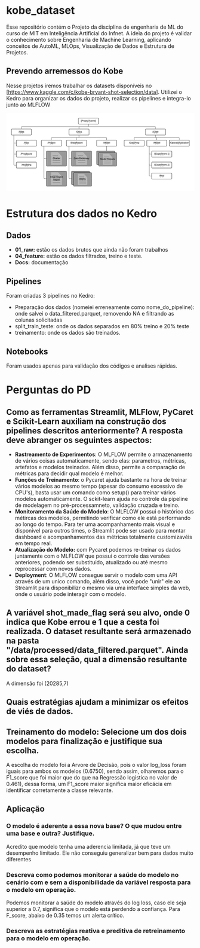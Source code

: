 # kobe_dataset
Esse repositório contém o Projeto da disciplina de engenharia de ML do curso de MIT em Inteligência Artificial do Infnet.
A ideia do projeto é validar o conhecimento sobre Engenharia de Machine Learning, aplicando conceitos de AutoML, MLOps, Visualização de Dados e Estrutura de Projetos. 

## Prevendo arremessos do Kobe 
Nesse projetos iremos trabalhar os datasets disponíveis no  [https://www.kaggle.com/c/kobe-bryant-shot-selection/data]. Utilizei o Kedro para organizar os dados do projeto, realizar os pipelines e integra-lo junto ao MLFLOW

![Estrutura do projeto](https://github.com/Annallisboa/kobe_dataset/blob/main/framework%20tdsp.png)

# Estrutura dos dados no Kedro
## Dados
- **01_raw:** estão os dados brutos que ainda não foram trabalhos
- **04_feature:** estão os dados filtrados, treino e teste.  
- **Docs:** documentação

## Pipelines
Foram criadas 3 pipelines no Kedro:
- Preparação dos dados (nomeiei erreneamente como nome_do_pipeline): onde salvei o data_filtered.parquet, removendo NA e filtrando as colunas solicitadas
- split_train_teste: onde os dados separados em 80% treino e 20% teste
- treinamento: onde os dados são treinados. 

## Notebooks
Foram usados apenas para validação dos códigos e analises rápidas. 

# Perguntas do PD  
## Como as ferramentas Streamlit, MLFlow, PyCaret e Scikit-Learn auxiliam na construção dos pipelines descritos anteriormente? A resposta deve abranger os seguintes aspectos:

- **Rastreamento de Experimentos**: O MLFLOW permite o armazenamento de vários coisas automaticamente, sendo elas: parametros, métricas, artefatos e modelos treinados. Além disso, permite a comparação de métricas para decidir qual modelo é melhor. 
- **Funções de Treinamento**: o Pycaret ajuda bastante na hora de treinar vários modelos ao mesmo tempo (apesar do consumo excessivo de CPU's), basta usar um comando como setup() para treinar vários modelos automaticamente. O sckit-learn ajuda no controle da pipeline de modelagem no pré-processamneto, validação cruzada e treino.
- **Monitoramento da Saúde do Modelo**: O MLFLOW possui o histórico das métircas dos modelos, permitindo verificar como ele está performando ao longo do tempo. Para ter uma acompanhamento mais visual e disponivel para outros times, o Streamlit pode ser usado para montar dashboard e acompanhamentos das métricas totalmente customizavéis em tempo real. 
- **Atualização do Modelo:** com Pycaret podemos re-treinar os dados juntamente com o MLFLOW que possui o controle das versões anteriores, podendo ser substituido, atualizado ou até mesmo reprocessar com novos dados.
- **Deployment**: O MLFLOW consegue servir o modelo com uma API através de um unico comando, além disso, você pode "unir" ele ao Streamlit para disponibilizr o mesmo via uma interface simples da web, onde o usuário pode interagir com o modelo.

## A variável shot_made_flag será seu alvo, onde 0 indica que Kobe errou e 1 que a cesta foi realizada. O dataset resultante será armazenado na pasta "/data/processed/data_filtered.parquet". Ainda sobre essa seleção, qual a dimensão resultante do dataset?
A dimensão foi (20285,7)

## Quais estratégias ajudam a minimizar os efeitos de viés de dados.

## Treinamento do modelo: Selecione um dos dois modelos para finalização e justifique sua escolha.
A escolha do modelo foi a Arvore de Decisão, pois o valor log_loss foram iguais para ambos os modelos (0.6750), sendo assim, olharemos para o F1_score que foi maior que do que na Regressão logistica no valor de 0.461), dessa forma, um F1_score maior significa maior eficácia em identificar corretamente a classe relevante. 

## Aplicação
### O modelo é aderente a essa nova base? O que mudou entre uma base e outra? Justifique.
Acredito que modelo tenha uma aderencia limitada, já que teve um desempenho limitado. Ele não conseguiu generalizar bem para dados muito diferentes

### Descreva como podemos monitorar a saúde do modelo no cenário com e sem a disponibilidade da variável resposta para o modelo em operação.
Podemos monitorar a saúde do modelo através do log loss, caso ele seja superior a 0.7, significa que o modelo está perdendo a confiança. Para F_score, abaixo de 0.35 temos um alerta crítico. 

### Descreva as estratégias reativa e preditiva de retreinamento para o modelo em operação.

